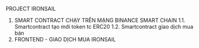 PROJECT IRONSAIL
1. SMART CONTRACT CHẠY TRÊN MẠNG BINANCE SMART CHAIN 
    1.1. Smartcontract tạo mới token tc ERC20 
    1.2. Smartcontract giao dịch mua bán 
2. FRONTEND - GIAO DỊCH MUA IRONSAIL